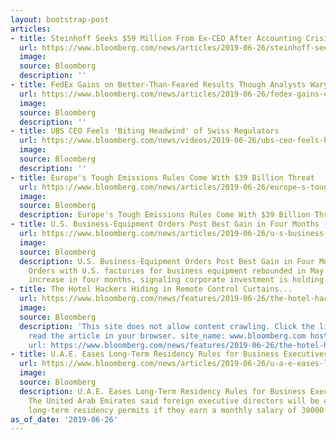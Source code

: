 ```yaml
---
layout: bootstrap-post
articles:
- title: Steinhoff Seeks $59 Million From Ex-CEO After Accounting Crisis
  url: https://www.bloomberg.com/news/articles/2019-06-26/steinhoff-seeks-59-million-from-ex-ceo-after-accounting-crisis
  image: 
  source: Bloomberg
  description: ''
- title: FedEx Gains on Better-Than-Feared Results Though Analysts Wary
  url: https://www.bloomberg.com/news/articles/2019-06-26/fedex-gains-on-better-than-feared-results-though-analysts-wary
  image: 
  source: Bloomberg
  description: ''
- title: UBS CEO Feels 'Biting Headwind' of Swiss Regulators
  url: https://www.bloomberg.com/news/videos/2019-06-26/ubs-ceo-feels-biting-headwind-of-swiss-regulators-video
  image: 
  source: Bloomberg
  description: ''
- title: Europe's Tough Emissions Rules Come With $39 Billion Threat
  url: https://www.bloomberg.com/news/articles/2019-06-26/europe-s-tough-new-emissions-rules-come-with-39-billion-threat
  image: 
  source: Bloomberg
  description: Europe's Tough Emissions Rules Come With $39 Billion Threat bloomberg.com
- title: U.S. Business-Equipment Orders Post Best Gain in Four Months - Bloomberg
  url: https://www.bloomberg.com/news/articles/2019-06-26/u-s-business-equipment-orders-rebound-to-four-month-high
  image: 
  source: Bloomberg
  description: U.S. Business-Equipment Orders Post Best Gain in Four Months Bloomberg
    Orders with U.S. factories for business equipment rebounded in May with the largest
    increase in four months, signaling corporate investment is holding up...
- title: The Hotel Hackers Hiding in Remote Control Curtains...
  url: https://www.bloomberg.com/news/features/2019-06-26/the-hotel-hackers-are-hiding-in-the-remote-control-curtains
  image: 
  source: Bloomberg
  description: 'This site does not allow content crawling. Click the link below to
    read the article in your browser. site_name: www.bloomberg.com host: www.bloomberg.com
    url: https://www.bloomberg.com/news/features/2019-06-26/the-hotel-hackers-are-hiding-in-the-remote-contro…'
- title: U.A.E. Eases Long-Term Residency Rules for Business Executives - Bloomberg
  url: https://www.bloomberg.com/news/articles/2019-06-26/u-a-e-eases-long-term-residency-rules-for-business-executives
  image: 
  source: Bloomberg
  description: U.A.E. Eases Long-Term Residency Rules for Business Executives Bloomberg
    The United Arab Emirates said foreign executive directors will be eligible for
    long-term residency permits if they earn a monthly salary of 30000 dirhams ($8200),...
as_of_date: '2019-06-26'
---
```


